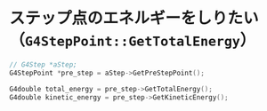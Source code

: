 # ステップ点のエネルギーをしりたい（``G4StepPoint::GetTotalEnergy``）

```cpp
// G4Step *aStep;
G4StepPoint *pre_step = aStep->GetPreStepPoint();

G4double total_energy = pre_step->GetTotalEnergy();
G4double kinetic_energy = pre_step->GetKineticEnergy();

```
